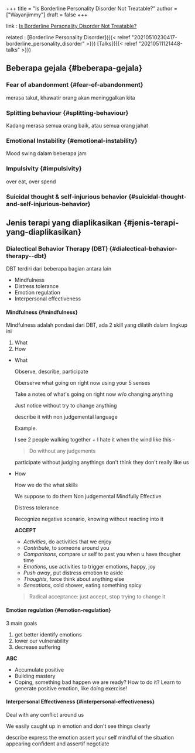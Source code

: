 +++
title = "Is Borderline Personality Disorder Not Treatable?"
author = ["Wayanjimmy"]
draft = false
+++

link
: [Is Borderline Personality Disorder Not Treatable?](https://youtu.be/HMsg9DR2kEI)

related
: [Borderline Personality Disorder]({{< relref "20210510230417-borderline_personality_disorder" >}}) [Talks]({{< relref "20210511121448-talks" >}})


## Beberapa gejala {#beberapa-gejala}


### Fear of abandonment {#fear-of-abandonment}

merasa takut, khawatir orang akan meninggalkan kita


### Splitting behaviour {#splitting-behaviour}

Kadang merasa semua orang baik, atau semua orang jahat


### Emotional Instability {#emotional-instability}

Mood swing dalam beberapa jam


### Impulsivity {#impulsivity}

over eat, over spend


### Suicidal thought & self-injurious behavior {#suicidal-thought-and-self-injurious-behavior}


## Jenis terapi yang diaplikasikan {#jenis-terapi-yang-diaplikasikan}


### Dialectical Behavior Therapy (DBT) {#dialectical-behavior-therapy--dbt}

DBT terdiri dari beberapa bagian antara lain

-   Mindfulness
-   Distress tolerance
-   Emotion regulation
-   Interpersonal effectiveness


#### Mindfulness {#mindfulness}

Mindfulness adalah pondasi dari DBT, ada 2 skill yang dilatih dalam lingkup ini

1.  What
2.  How

<!--list-separator-->

-  What

    Observe, describe, participate

    Oberserve what going on right now using your 5 senses

    Take a notes of what's going on right now w/o changing anything

    Just notice without try to change anything

    describe it with non judgemental language

    Example.

    I see 2 people walking together +
    I hate it when the wind like this -

    > Do without any judgements

    participate without judging anythings
    don't think they don't really like us

<!--list-separator-->

-  How

    How we do the what skills

    We suppose to do them
    Non judgemental
    Mindfully
    Effective

    Distress tolerance

    Recognize negative scenario, knowing without reacting into it

    **ACCEPT**

    -   _Activities_, do activities that we enjoy
    -   _Contribute_, to someone around you
    -   _Comparisons_, compare ur self to past you when u have thougher time
    -   _Emotions_, use activities to trigger emotions, happy, joy
    -   _Push away_, put distress emotion to aside
    -   _Thoughts_, force think about anything else
    -   _Sensations_, cold shower, eating something spicy

    > Radical acceptance: just accept, stop trying to change it


#### Emotion regulation {#emotion-regulation}

3 main goals

1.  get better identify emotions
2.  lower our vulnerability
3.  decrease suffering

**ABC**

-   Accumulate positive
-   Building mastery
-   Coping, something bad happen we are ready? How to do it? Learn to generate positive emotion, like doing exercise!


#### Interpersonal Effectiveness {#interpersonal-effectiveness}

Deal with any conflict around us

We easily caught up in emotion and don't see things clearly

describe
express the emotion
assert your self
mindful of the situation
appearing confident and assertif
negotiate

